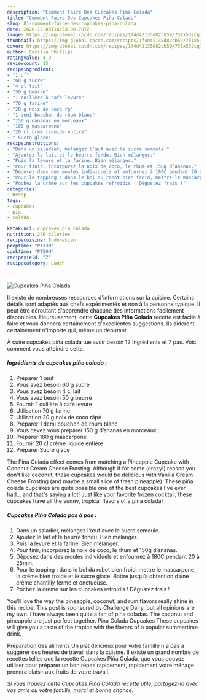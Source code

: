 ```yaml
---
description: "Comment Faire Des Cupcakes Piña Colada"
title: "Comment Faire Des Cupcakes Piña Colada"
slug: 81-comment-faire-des-cupcakes-pina-colada
date: 2020-12-03T16:53:00.707Z
image: https://img-global.cpcdn.com/recipes/1f4d42135d82cb59/751x532cq70/cupcakes-pina-colada-photo-principale-de-la-recette.jpg
thumbnail: https://img-global.cpcdn.com/recipes/1f4d42135d82cb59/751x532cq70/cupcakes-pina-colada-photo-principale-de-la-recette.jpg
cover: https://img-global.cpcdn.com/recipes/1f4d42135d82cb59/751x532cq70/cupcakes-pina-colada-photo-principale-de-la-recette.jpg
author: Cecilia Phillips
ratingvalue: 4.9
reviewcount: 15
recipeingredient:
- "1 uf"
- "60 g sucre"
- "4 cl lait"
- "50 g beurre"
- "1 cuillère à café levure"
- "70 g farine"
- "20 g noix de coco rp"
- "1 demi bouchon de rhum blanc"
- "150 g dananas en morceaux"
- "180 g mascarpone"
- "20 cl crme liquide entire"
- " Sucre glace"
recipeinstructions:
- "Dans un saladier, mélangez l’œuf avec le sucre semoule."
- "Ajoutez le lait et le beurre fondu. Bien mélanger."
- "Puis la levure et la farine. Bien mélanger."
- "Pour finir, incorporez la noix de coco, le rhum et 150g d’ananas."
- "Déposez dans des moules individuels et enfournez à 180C pendant 20 à 25min."
- "Pour le topping : dans le bol du robot bien froid, mettre le mascarpone, la crème bien froide et le sucre glace. Battre jusqu’a obtention d’une crème chantilly ferme et onctueuse."
- "Pochez la crème sur les cupcakes refroidis ! Dégustez frais !"
categories:
- Resep
tags:
- cupcakes
- pia
- colada

katakunci: cupcakes pia colada 
nutrition: 276 calories
recipecuisine: Indonesian
preptime: "PT33M"
cooktime: "PT59M"
recipeyield: "2"
recipecategory: Lunch

---
```



![Cupcakes Piña Colada](https://img-global.cpcdn.com/recipes/1f4d42135d82cb59/751x532cq70/cupcakes-pina-colada-photo-principale-de-la-recette.jpg)

Il existe de nombreuses ressources d'informations sur la cuisine. Certains détails sont adaptés aux chefs expérimentés et non à la personne typique. Il peut être déroutant d'apprendre chacune des informations facilement disponibles. Heureusement, cette <strong> Cupcakes Piña Colada </strong> recette est facile à faire et vous donnera certainement d'excellentes suggestions. Ils aideront certainement n'importe qui, même un débutant.

<!--inarticleads1-->

À cuire cupcakes piña colada tue avoir besoin 12 Ingrédients et 7 pas. Voici comment vous atteindre cette.

##### Ingrédients de cupcakes piña colada :

1. Préparer 1 œuf
1. Vous avez besoin 60 g sucre
1. Vous avez besoin 4 cl lait
1. Vous avez besoin 50 g beurre
1. Fournir 1 cuillère à café levure
1. Utilisation 70 g farine
1. Utilisation 20 g noix de coco râpé
1. Préparer 1 demi bouchon de rhum blanc
1. Vous devez vous préparer 150 g d’ananas en morceaux
1. Préparer 180 g mascarpone
1. Fournir 20 cl crème liquide entière
1. Préparer  Sucre glace


The Pina Colada effect comes from matching a Pineapple Cupcake with Coconut Cream Cheese Frosting. Although if for some (crazy!) reason you don&#39;t like coconut, these cupcakes would be delicious with Vanilla Cream Cheese Frosting (and maybe a small slice of fresh pineapple). These piña colada cupcakes are quite possible one of the best cupcakes I&#39;ve ever had… and that&#39;s saying a lot! Just like your favorite frozen cocktail, these cupcakes have all the sunny, tropical flavors of a pina colada! 

<!--inarticleads2-->

##### Cupcakes Piña Colada pas à pas :

1. Dans un saladier, mélangez l’œuf avec le sucre semoule.
1. Ajoutez le lait et le beurre fondu. Bien mélanger.
1. Puis la levure et la farine. Bien mélanger.
1. Pour finir, incorporez la noix de coco, le rhum et 150g d’ananas.
1. Déposez dans des moules individuels et enfournez à 180C pendant 20 à 25min.
1. Pour le topping : dans le bol du robot bien froid, mettre le mascarpone, la crème bien froide et le sucre glace. Battre jusqu’a obtention d’une crème chantilly ferme et onctueuse.
1. Pochez la crème sur les cupcakes refroidis ! Dégustez frais !


You&#39;ll love the way the pineapple, coconut, and rum flavors really shine in this recipe. This post is sponsored by Challenge Dairy, but all opinions are my own. I have always been quite a fan of pina coladas. The coconut and pineapple are just perfect together. Pina Colada Cupcakes These cupcakes will give you a taste of the tropics with the flavors of a popular summertime drink. 

<!--inarticleads1-->

<p>
Préparation des aliments Un plat délicieux pour votre famille n'a pas à suggérer des heures de travail dans la cuisine. Il existe un grand nombre de recettes telles que la recette Cupcakes Piña Colada, que vous pouvez utiliser pour préparer un bon repas rapidement, rapidement votre ménage prendra plaisir aux fruits de votre travail.
</p>

<p>
<i>Si vous trouvez cette Cupcakes Piña Colada recette utile, partagez-la avec vos amis ou votre famille, merci et bonne chance.</i>
</p>
